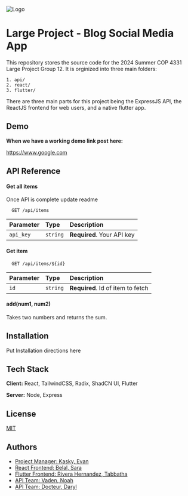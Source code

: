 
![Logo](https://dev-to-uploads.s3.amazonaws.com/uploads/articles/th5xamgrr6se0x5ro4g6.png)


# Large Project - Blog Social Media App

This repository stores the source code for the 2024 Summer COP 4331 Large Project Group 12. It is orginized into three main folders:

    1. api/
    2. react/
    3. flutter/

There are three main parts for this project being the ExpressJS API, the ReactJS frontend for web users, and a native flutter app.




## Demo

**When we have a working demo link post here:**

https://www.google.com


## API Reference

#### Get all items

Once API is complete update readme

```http
  GET /api/items
```

| Parameter | Type     | Description                |
| :-------- | :------- | :------------------------- |
| `api_key` | `string` | **Required**. Your API key |

#### Get item

```http
  GET /api/items/${id}
```

| Parameter | Type     | Description                       |
| :-------- | :------- | :-------------------------------- |
| `id`      | `string` | **Required**. Id of item to fetch |

#### add(num1, num2)

Takes two numbers and returns the sum.


## Installation

Put Installation directions here
    
## Tech Stack

**Client:** React, TailwindCSS, Radix, ShadCN UI, Flutter

**Server:** Node, Express


## License

[MIT](https://choosealicense.com/licenses/mit/)


## Authors

- [Project Manager: Kasky, Evan](https://www.github.com/ekasky)
- [React Frontend: Belal, Sara](https://github.com/stannie64)
- [Flutter Frontend: Rivera Hernandez, Tabbatha]()
- [API Team: Vaden, Noah](https://github.com/Vryllon/)
- [API Team: Docteur, Daryl]()
